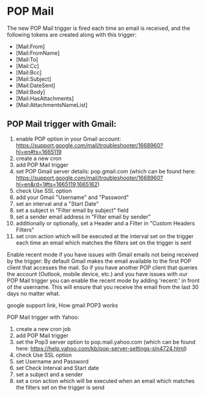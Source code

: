 # POP Mail

The new POP Mail trigger is fired each time an email is received, and the following tokens are created along with this trigger: 

* [Mail:From]
* [Mail:FromName]
* [Mail:To]
* [Mail:Cc]
* [Mail:Bcc]
* [Mail:Subject]
* [Mail:DateSent]
* [Mail:Body]
* [Mail:HasAttachments]
* [Mail:AttachmentsNameList]



## POP Mail trigger with Gmail:


1. enable POP option in your Gmail account: https://support.google.com/mail/troubleshooter/1668960?hl=en#ts=1665119
2. create a new cron
3. add POP Mail trigger
4. set POP Gmail server details: pop.gmail.com 
   (which can be found here: https://support.google.com/mail/troubleshooter/1668960?hl=en&rd=1#ts=1665119,1665162)
5. check Use SSL option
6. add your Gmail "Username" and "Password"
7. set an interval and a "Start Date"
8. set a subject in "Filter email by subject" field
9. set a sender email address in "Filter email by sender"
10. additionally or optionally, set a Header and a Filter in "Custom Headers Filters"
11. set  cron action which will be executed at the interval set on the trigger each time an email which matches the filters set on the trigger is sent 

Enable recent mode if you have issues with Gmail emails not being received by the trigger:
By default Gmail makes the email available to the first POP client that accesses the mail. So if you have another POP client that queries the account (Outlook, mobile device, etc.) and you have issues with our POP Mail trigger you can enable the recent mode by adding 'recent:' in front of the username. This will ensure that you receive the email from the last 30 days no matter what.

google support link, How gmail POP3 works

POP Mail trigger with Yahoo:

1. create a new cron job
2. add POP Mail trigger
3. set the Pop3 server option to pop.mail.yahoo.com  (which can be found here: https://help.yahoo.com/kb/pop-server-settings-sln4724.html)
4. check Use SSL option
5. set Username and Password
6. set Check Interval and Start date
7. set a subject and a sender
8. set a cron action which will be executed when an email which matches the filters set on the trigger is send
